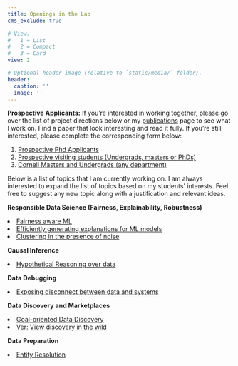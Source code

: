 ```yaml
---
title: Openings in the Lab
cms_exclude: true

# View.
#   1 = List
#   2 = Compact
#   3 = Card
view: 2

# Optional header image (relative to `static/media/` folder).
header:
  caption: ''
  image: ''
---
```


<b>Prospective Applicants:</b> 
If you’re interested in working together, please go over the list of project directions below or my <a href="https://sainyamgalhotra.com/publication/">publications</a> page to see what I work on. Find a paper that look interesting and read it fully. If you’re still interested, please complete the corresponding form below:
1. <a href="https://docs.google.com/forms/d/e/1FAIpQLScB64oYO9VPAYM9tVC7sPeVhvEqkS1G6s2XecVQyXMHw3pmFw/viewform?usp=sf_link"> Prospective Phd Applicants</a>
2. <a href="https://docs.google.com/forms/d/e/1FAIpQLSfJcW9vX4UMwd3K9WrDUQ9DtdpWfCmeYJEAAMybAdK-hwiSGQ/viewform?usp=sf_link">Prospective visiting students (Undergrads, masters or PhDs)</a>
3. <a href="https://docs.google.com/forms/d/e/1FAIpQLSfbPzEdt8hl4HNBcBkijtpFlMM0mv2EHkj3VDILSCsTiacL_g/viewform?usp=sf_link">Cornell Masters and Undergrads (any department)</a>


Below is a list of topics that I am currently working on. I am always interested to expand the list of topics based on my students' interests. Feel free to suggest any new topic along with a justification and relevant ideas. 

<b> Responsible Data Science (Fairness, Explainability, Robustness) </b>
<li> <a href="https://arxiv.org/abs/2212.10839"> Fairness aware ML</a>
<li> <a href="https://dl.acm.org/doi/abs/10.1145/3448016.3458455"> Efficiently generating explanations for ML models</a>
<li> <a href="https://arxiv.org/abs/2105.05782">Clustering in the presence of noise </a>

<b> Causal Inference</b>
<li> <a href="https://dl.acm.org/doi/abs/10.1145/3514221.3526149"> Hypothetical Reasoning over data</a>

<b> Data Debugging</b>
<li> <a href="https://dl.acm.org/doi/abs/10.1145/3514221.3517864"> Exposing disconnect between data and systems</a>


<b> Data Discovery and Marketplaces</b>
<li> <a href="https://arxiv.org/abs/2304.09068"> Goal-oriented Data Discovery</a>
<li> <a href="https://ieeexplore.ieee.org/abstract/document/10184768/"> Ver: View discovery in the wild</a>


<b> Data Preparation</b>
<li> <a href="https://link.springer.com/article/10.1007/s00778-021-00656-7"> Entity Resolution</a>

